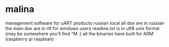 # malina
management software for uART products
russian local
all dox are in russian 
the main dox are in rtf for windows users
readme.txt is in utf8 unix format (mey be somewhere you'll find ^M :) 
all the binaries have built for ARM (raspberry pi raspbian)
